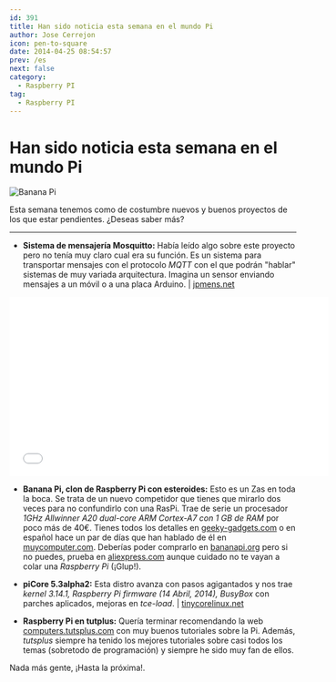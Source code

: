 ```yaml
---
id: 391
title: Han sido noticia esta semana en el mundo Pi
author: Jose Cerrejon
icon: pen-to-square
date: 2014-04-25 08:54:57
prev: /es
next: false
category:
  - Raspberry PI
tag:
  - Raspberry PI
---
```


# Han sido noticia esta semana en el mundo Pi

![Banana Pi](/images/2014/04/bananapi.jpg)

Esta semana tenemos como de costumbre nuevos y buenos proyectos de los que estar pendientes. ¿Deseas saber más?

- - -
* **Sistema de mensajería Mosquitto:** Había leído algo sobre este proyecto pero no tenía muy claro cual era su función. Es un sistema para transportar mensajes con el protocolo *MQTT* con el que podrán "hablar" sistemas de muy variada arquitectura. Imagina un sensor enviando mensajes a un móvil o a una placa Arduino. | [jpmens.net](http://jpmens.net/2013/09/01/installing-mosquitto-on-a-raspberry-pi/)

<iframe width="560" height="315" src="//www.youtube.com/embed/D5pOiAMnUnw" frameborder="0" allowfullscreen></iframe>

* **Banana Pi, clon de Raspberry Pi con esteroides:** Esto es un Zas en toda la boca. Se trata de un nuevo competidor que tienes que mirarlo dos veces para no confundirlo con una RasPi. Trae de serie un procesador *1GHz Allwinner A20 dual-core ARM Cortex-A7 con 1 GB de RAM* por poco más de 40€. Tienes todos los detalles en [geeky-gadgets.com](http://www.geeky-gadgets.com/banana-pi-raspberry-pi-clone-offers-more-memory-and-faster-processor-for-57-21-04-2014/) o en español hace un par de días que han hablado de él en [muycomputer.com](http://www.muycomputer.com/2014/04/22/banana-pi). Deberías poder comprarlo en [bananapi.org](http://www.bananapi.org) pero si no puedes, prueba en [aliexpress.com](http://www.aliexpress.com/wholesale?SearchText=banana+pi&catId=0&initiative_id=SB_20140420072100) aunque cuidado no te vayan a colar una *Raspberry Pi* (¡Glup!).

* **piCore 5.3alpha2:** Esta distro avanza con pasos agigantados y nos trae *kernel 3.14.1, Raspberry Pi firmware (14 Abril, 2014), BusyBox* con parches aplicados, mejoras en *tce-load*. | [tinycorelinux.net](http://forum.tinycorelinux.net/index.php/topic,16951.0.html)

* **Raspberry Pi en tutplus:** Quería terminar recomendando la web [computers.tutsplus.com](http://computers.tutsplus.com/categories/electronics) con muy buenos tutoriales sobre la Pi. Además, *tutsplus* siempre ha tenido los mejores tutoriales sobre casi todos los temas (sobretodo de programación) y siempre he sido muy fan de ellos.

Nada más gente, ¡Hasta la próxima!.